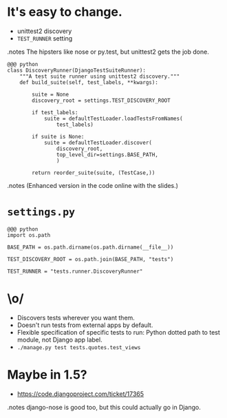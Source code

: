 <!SLIDE incremental>

# It's easy to change. #

* unittest2 discovery
* `TEST_RUNNER` setting

.notes The hipsters like nose or py.test, but unittest2 gets the job done.

<!SLIDE small>

    @@@ python
    class DiscoveryRunner(DjangoTestSuiteRunner):
        """A test suite runner using unittest2 discovery."""
        def build_suite(self, test_labels, **kwargs):

            suite = None
            discovery_root = settings.TEST_DISCOVERY_ROOT

            if test_labels:
                suite = defaultTestLoader.loadTestsFromNames(
                    test_labels)

            if suite is None:
                suite = defaultTestLoader.discover(
                    discovery_root,
                    top_level_dir=settings.BASE_PATH,
                    )

            return reorder_suite(suite, (TestCase,))

.notes (Enhanced version in the code online with the slides.)

<!SLIDE small>

# `settings.py` #

    @@@ python
    import os.path
    
    BASE_PATH = os.path.dirname(os.path.dirname(__file__))
    
    TEST_DISCOVERY_ROOT = os.path.join(BASE_PATH, "tests")
    
    TEST_RUNNER = "tests.runner.DiscoveryRunner"

<!SLIDE incremental>

# \o/ #

* Discovers tests wherever you want them.
* Doesn't run tests from external apps by default.
* Flexible specification of specific tests to run: Python dotted path to test
  module, not Django app label.
* ``./manage.py test tests.quotes.test_views``

<!SLIDE incremental>

# Maybe in 1.5? #

* https://code.djangoproject.com/ticket/17365

.notes django-nose is good too, but this could actually go in Django.
